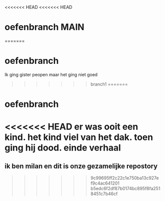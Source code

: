 <<<<<<< HEAD
<<<<<<< HEAD
# oefenbranch MAIN
=======
# oefenbranch



Ik ging gister peopen maar het ging niet goed
>>>>>>> branch1
=======
# oefenbranch

<<<<<<< HEAD
er was ooit een kind. het kind viel van het dak. toen ging hij dood. einde verhaal
=======
## ik ben milan en dit is onze gezamelijke repostory
>>>>>>> 9c99695ff2c22c1e750ba13c927ef9c4ac641201
>>>>>>> b5edc6f2df87b0174bc895f8fa2518451c7b46cf
